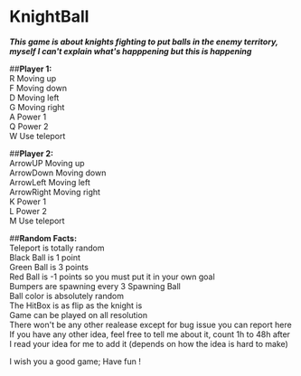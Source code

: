 # KnightBall

***This game is about knights fighting to put balls in the enemy territory, myself I can't explain what's happpening but this is happening*** </br>


##**Player 1:**</br>
R Moving up</br>
F Moving down</br>
D Moving left</br>
G Moving right</br>
A Power 1</br>
Q Power 2</br>
W Use teleport</br>

##**Player 2:**</br>
ArrowUP Moving up</br>
ArrowDown Moving down</br>
ArrowLeft Moving left</br>
ArrowRight Moving right</br>
K Power 1</br>
L Power 2</br>
M Use teleport</br>

##**Random Facts:**</br>
Teleport is totally random</br>
Black Ball is 1 point</br>
Green Ball is 3 points</br>
Red Ball is -1 points so you must put it in your own goal</br>
Bumpers are spawning every 3 Spawning Ball</br>
Ball color is absolutely random</br>
The HitBox is as flip as the knight is</br>
Game can be played on all resolution</br>
There won't be any other realease except for bug issue you can report here</br>
If you have any other idea, feel free to tell me about it, count 1h to 48h after I read your idea for me to add it (depends on how the idea is hard to make)</br>

I wish you a good game; Have fun !</br>
